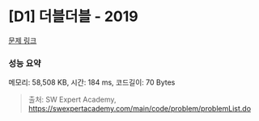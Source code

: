 # [D1] 더블더블 - 2019 

[문제 링크](https://swexpertacademy.com/main/code/problem/problemDetail.do?contestProbId=AV5QDEX6AqwDFAUq) 

### 성능 요약

메모리: 58,508 KB, 시간: 184 ms, 코드길이: 70 Bytes



> 출처: SW Expert Academy, https://swexpertacademy.com/main/code/problem/problemList.do